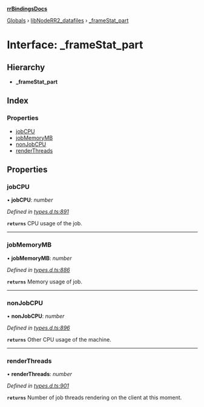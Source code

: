 **[rrBindingsDocs](../README.md)**

[Globals](../README.md) › [libNodeRR2_datafiles](../modules/libnoderr2_datafiles.md) › [_frameStat_part](libnoderr2_datafiles._framestat_part.md)

# Interface: _frameStat_part

## Hierarchy

* **_frameStat_part**

## Index

### Properties

* [jobCPU](libnoderr2_datafiles._framestat_part.md#jobcpu)
* [jobMemoryMB](libnoderr2_datafiles._framestat_part.md#jobmemorymb)
* [nonJobCPU](libnoderr2_datafiles._framestat_part.md#nonjobcpu)
* [renderThreads](libnoderr2_datafiles._framestat_part.md#renderthreads)

## Properties

###  jobCPU

• **jobCPU**: *number*

*Defined in [types.d.ts:891](https://github.com/Novalis15/rrBindings/blob/33d8d78/nodeJS/win64/v6/types.d.ts#L891)*

**`returns`** CPU usage of the job.

___

###  jobMemoryMB

• **jobMemoryMB**: *number*

*Defined in [types.d.ts:886](https://github.com/Novalis15/rrBindings/blob/33d8d78/nodeJS/win64/v6/types.d.ts#L886)*

**`returns`** Memory usage of job.

___

###  nonJobCPU

• **nonJobCPU**: *number*

*Defined in [types.d.ts:896](https://github.com/Novalis15/rrBindings/blob/33d8d78/nodeJS/win64/v6/types.d.ts#L896)*

**`returns`** Other CPU usage of the machine.

___

###  renderThreads

• **renderThreads**: *number*

*Defined in [types.d.ts:901](https://github.com/Novalis15/rrBindings/blob/33d8d78/nodeJS/win64/v6/types.d.ts#L901)*

**`returns`** Number of job threads rendering on the client at this moment.